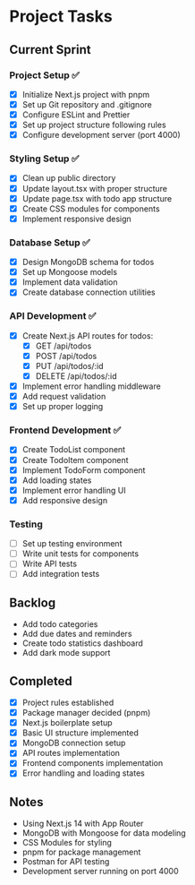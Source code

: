 # Project Tasks

## Current Sprint
### Project Setup ✅
- [x] Initialize Next.js project with pnpm
- [x] Set up Git repository and .gitignore
- [x] Configure ESLint and Prettier
- [x] Set up project structure following rules
- [x] Configure development server (port 4000)

### Styling Setup ✅
- [x] Clean up public directory
- [x] Update layout.tsx with proper structure
- [x] Update page.tsx with todo app structure
- [x] Create CSS modules for components
- [x] Implement responsive design

### Database Setup ✅
- [x] Design MongoDB schema for todos
- [x] Set up Mongoose models
- [x] Implement data validation
- [x] Create database connection utilities

### API Development ✅
- [x] Create Next.js API routes for todos:
  - [x] GET /api/todos
  - [x] POST /api/todos
  - [x] PUT /api/todos/:id
  - [x] DELETE /api/todos/:id
- [x] Implement error handling middleware
- [x] Add request validation
- [x] Set up proper logging

### Frontend Development ✅
- [x] Create TodoList component
- [x] Create TodoItem component
- [x] Implement TodoForm component
- [x] Add loading states
- [x] Implement error handling UI
- [x] Add responsive design

### Testing
- [ ] Set up testing environment
- [ ] Write unit tests for components
- [ ] Write API tests
- [ ] Add integration tests

## Backlog
- Add todo categories
- Add due dates and reminders
- Create todo statistics dashboard
- Add dark mode support

## Completed
- [x] Project rules established
- [x] Package manager decided (pnpm)
- [x] Next.js boilerplate setup
- [x] Basic UI structure implemented
- [x] MongoDB connection setup
- [x] API routes implementation
- [x] Frontend components implementation
- [x] Error handling and loading states

## Notes
- Using Next.js 14 with App Router
- MongoDB with Mongoose for data modeling
- CSS Modules for styling
- pnpm for package management
- Postman for API testing
- Development server running on port 4000 